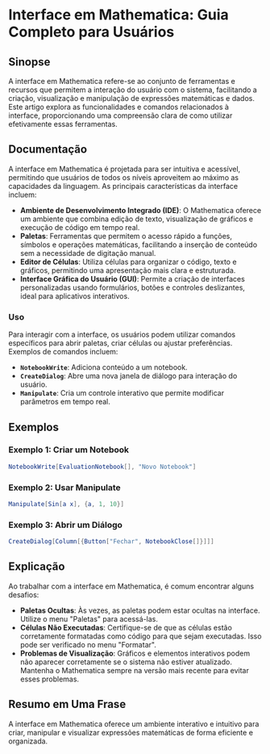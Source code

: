 <!--
Meta Description: # Interface em Mathematica: Guia Completo para Usuários ## Sinopse A interface em Mathematica refere-se ao conjunto de ferramentas e recursos que perm...
Meta Keywords: para, interface, mathematica, que, paletas
-->

# Interface em Mathematica: Guia Completo para Usuários

## Sinopse
A interface em Mathematica refere-se ao conjunto de ferramentas e recursos que permitem a interação do usuário com o sistema, facilitando a criação, visualização e manipulação de expressões matemáticas e dados. Este artigo explora as funcionalidades e comandos relacionados à interface, proporcionando uma compreensão clara de como utilizar efetivamente essas ferramentas.

## Documentação
A interface em Mathematica é projetada para ser intuitiva e acessível, permitindo que usuários de todos os níveis aproveitem ao máximo as capacidades da linguagem. As principais características da interface incluem:

- **Ambiente de Desenvolvimento Integrado (IDE)**: O Mathematica oferece um ambiente que combina edição de texto, visualização de gráficos e execução de código em tempo real.
- **Paletas**: Ferramentas que permitem o acesso rápido a funções, símbolos e operações matemáticas, facilitando a inserção de conteúdo sem a necessidade de digitação manual.
- **Editor de Células**: Utiliza células para organizar o código, texto e gráficos, permitindo uma apresentação mais clara e estruturada.
- **Interface Gráfica do Usuário (GUI)**: Permite a criação de interfaces personalizadas usando formulários, botões e controles deslizantes, ideal para aplicativos interativos.

### Uso
Para interagir com a interface, os usuários podem utilizar comandos específicos para abrir paletas, criar células ou ajustar preferências. Exemplos de comandos incluem:

- **`NotebookWrite`**: Adiciona conteúdo a um notebook.
- **`CreateDialog`**: Abre uma nova janela de diálogo para interação do usuário.
- **`Manipulate`**: Cria um controle interativo que permite modificar parâmetros em tempo real.

## Exemplos

### Exemplo 1: Criar um Notebook
```mathematica
NotebookWrite[EvaluationNotebook[], "Novo Notebook"]
```

### Exemplo 2: Usar Manipulate
```mathematica
Manipulate[Sin[a x], {a, 1, 10}]
```

### Exemplo 3: Abrir um Diálogo
```mathematica
CreateDialog[Column[{Button["Fechar", NotebookClose[]}]]]
```

## Explicação
Ao trabalhar com a interface em Mathematica, é comum encontrar alguns desafios:

- **Paletas Ocultas**: Às vezes, as paletas podem estar ocultas na interface. Utilize o menu "Paletas" para acessá-las.
- **Células Não Executadas**: Certifique-se de que as células estão corretamente formatadas como código para que sejam executadas. Isso pode ser verificado no menu "Formatar".
- **Problemas de Visualização**: Gráficos e elementos interativos podem não aparecer corretamente se o sistema não estiver atualizado. Mantenha o Mathematica sempre na versão mais recente para evitar esses problemas.

## Resumo em Uma Frase
A interface em Mathematica oferece um ambiente interativo e intuitivo para criar, manipular e visualizar expressões matemáticas de forma eficiente e organizada.